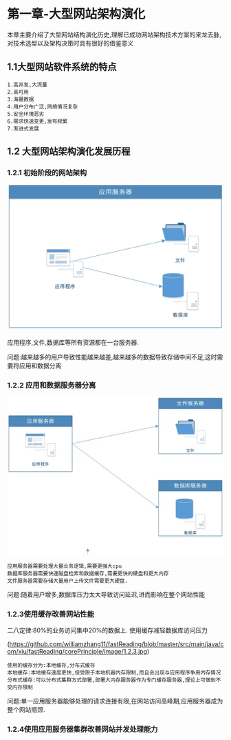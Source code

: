 # 第一章-大型网站架构演化

本章主要介绍了大型网站结构演化历史,理解已成功网站架构技术方案的来龙去脉,对技术选型以及架构决策时具有很好的借鉴意义

## 1.1大型网站软件系统的特点

	1.高并发,大流量
	2.高可用
	3.海量数据
	4.用户分布广泛,网络情况复杂
	5.安全环境恶劣
	6.需求快速变更,发布频繁
	7.渐进式发展

## 1.2 大型网站架构演化发展历程

### 1.2.1 初始阶段的网站架构

![image](https://github.com/williamzhang11/fastReading/blob/master/src/main/java/com/xiu/fastReading/corePrinciple/image/1.2.1.jpg)

应用程序,文件,数据库等所有资源都在一台服务器.

问题:越来越多的用户导致性能越来越差,越来越多的数据导致存储中间不足,这时需要将应用和数据分离

### 1.2.2 应用和数据服务器分离

![image](https://github.com/williamzhang11/fastReading/blob/master/src/main/java/com/xiu/fastReading/corePrinciple/image/1.2.2.jpg)


	应用服务器需要处理大量业务逻辑,需要更强大cpu
	数据库服务器需要快速磁盘检索和数据缓存,需要更快的硬盘和更大内存
	文件服务器需要存储大量用户上传文件需要更大硬盘.
	
问题:随着用户增多,数据库压力太大导致访问延迟,进而影响在整个网站性能

### 1.2.3使用缓存改善网站性能

二八定律:80%的业务访问集中20%的数据上.
使用缓存减轻数据库访问压力

(https://github.com/williamzhang11/fastReading/blob/master/src/main/java/com/xiu/fastReading/corePrinciple/image/1.2.3.jpg)

	使用的缓存分为:本地缓存,分布式缓存
	本地缓存:本地缓存速度更快,但受限于本地机器内存限制,而且会出现与应用程序争用内存情况
	分布式缓存:可以分布式集群方式部署,部署大内存服务器作为专门缓存服务器,理论上可做到不受内存限制

问题:单一应用服务器能够处理的请求连接有限,在网站访问高峰期,应用服务器成为整个网站瓶颈.

### 1.2.4使用应用服务器集群改善网站并发处理能力





